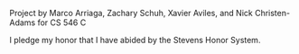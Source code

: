 Project by Marco Arriaga, Zachary Schuh, Xavier Aviles, and Nick Christen-Adams for CS 546 C

I pledge my honor that I have abided by the Stevens Honor System.
